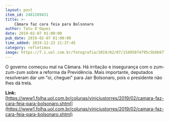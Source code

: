 ```yaml
---
layout: post
item_id: 2481289431
title: >-
    Câmara faz cara feia para Bolsonaro
author: Tatu D'Oquei
date: 2019-02-07 01:00:00
pub_date: 2019-02-07 01:00:00
time_added: 2019-12-23 21:37:45
category: refletimos
image: https://f.i.uol.com.br/fotografia/2019/02/07/15495074795c5b9b977e101_1549507479_3x2_rt.jpg
---
```


O governo começou mal na Câmara. Há irritação e insegurança com o zum-zum-zum sobre a reforma da Previdência. Mais importante, deputados resolveram dar um "oi, cheguei" para Jair Bolsonaro, pois o presidente não lhes dá trela.

**Link:** [https://www1.folha.uol.com.br/colunas/viniciustorres/2019/02/camara-faz-cara-feia-para-bolsonaro.shtml](https://www1.folha.uol.com.br/colunas/viniciustorres/2019/02/camara-faz-cara-feia-para-bolsonaro.shtml)

